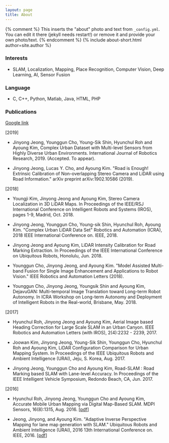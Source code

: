 ```yaml
---
layout: page
title: About
---
```


{% comment %}
  This inserts the "about" photo and text from `_config.yml`.
  You can edit it there (jekyll needs restart!) or remove it and provide your own photo/text.
{% endcomment %}
{% include about-short.html author=site.author %}

### Interests

* SLAM, Localization, Mapping, Place Recognition, Computer Vision, Deep Learning, AI, Sensor Fusion

### Language

* C, C++, Python, Matlab, Java, HTML, PHP


### Publications 

[Google link](https://scholar.google.co.kr/citations?user=_RDRRWwAAAAJ&hl=ko)

[2019]

* Jinyong Jeong, Younggun Cho, Young-Sik Shin, Hyunchul Roh and Ayoung Kim, Complex Urban Dataset with Multi-level Sensors from Highly Diverse Urban Environments. International Journal of Robotics Research, 2019. (Accepted. To appear).

* Jinyong Jeong, Lucas Y. Cho, and Ayoung Kim. "Road is Enough! Extrinsic Calibration of Non-overlapping Stereo Camera and LiDAR using Road Information." arXiv preprint arXiv:1902.10586 (2019). 


[2018]
* Youngji Kim, Jinyong Jeong and Ayoung Kim, Stereo Camera Localization in 3D LiDAR Maps. In Proceedings of the IEEE/RSJ International Conference on Intelligent Robots and Systems (IROS), pages 1-9, Madrid, Oct. 2018. 

* Jinyong Jeong, Younggun Cho, Young-sik Shin, Hyunchul Roh, Ayoung Kim. "Complex Urban LiDAR Data Set" Robotics and Automation (ICRA), 2018 IEEE International Conference on. IEEE, 2018.

* Jinyong Jeong and Ayoung Kim, LiDAR Intensity Calibration for Road Marking Extraction. In Proceedings of the IEEE International Conference on Ubiquitous Robots, Honolulu, Jun. 2018. 

* Younggun Cho, Jinyong Jeong, and Ayoung Kim. "Model Assisted Multi-band Fusion for Single Image Enhancement and Applications to Robot Vision." IEEE Robotics and Automation Letters (2018).

* Younggun Cho, Jinyong Jeong, Youngsik Shin and Ayoung Kim, DejavuGAN: Multi-temporal Image Translation toward Long-term Robot Autonomy. In ICRA Workshop on Long-term Autonomy and Deployment of Intelligent Robots in the Real-world, Brisbane, May. 2018.

[2017]

* Hyunchul Roh, Jinyong Jeong and Ayoung Kim, Aerial Image based Heading Correction for Large Scale SLAM in an Urban Canyon. IEEE Robotics and Automation Letters (with IROS), 2(4):2232 - 2239, 2017.

* Joowan Kim, Jinyong Jeong, Young-Sik Shin, Younggun Cho, Hyunchul Roh and Ayoung Kim, LiDAR Configuration Comparison for Urban Mapping System. In Proceedings of the IEEE Ubiquitous Robots and Ambient Intelligence (URAI), Jeju, S. Korea, Aug. 2017.

* Jinyong Jeong, Younggun Cho and Ayoung Kim, Road-SLAM : Road Marking based SLAM with Lane-level Accuracy. In Proceedings of the IEEE Intelligent Vehicle Symposium, Redondo Beach, CA, Jun. 2017.

[2016]

* Hyunchul Roh, Jinyong Jeong, Younggun Cho and Ayoung Kim, Accurate Mobile Urban Mapping via Digital Map-Based SLAM. MDPI Sensors, 16(8):1315, Aug. 2016. [[pdf](/Download/papers/roh_2016_sensors_accurate_mobile_urban_mapping.pdf)]

* Jeong, Jinyong, and Ayoung Kim. "Adaptive Inverse Perspective Mapping for lane map generation with SLAM." Ubiquitous Robots and Ambient Intelligence (URAI), 2016 13th International Conference on. IEEE, 2016. [[pdf](/Download/papers/jjeong_2016_urai_aIPM.pdf)]


